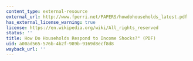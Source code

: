 ```yaml
---
content_type: external-resource
external_url: http://www.fperri.net/PAPERS/howdohouseholds_latest.pdf
has_external_license_warning: true
license: https://en.wikipedia.org/wiki/All_rights_reserved
status: ''
title: How Do Households Respond to Income Shocks?" (PDF)
uid: a00ad565-576b-4b2f-989b-9169d8ecf8d8
wayback_url: ''
---
```

